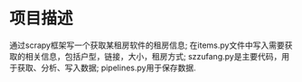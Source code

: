# 项目描述
通过scrapy框架写一个获取某租房软件的租房信息;
在items.py文件中写入需要获取的相关信息，包括户型，链接，大小，租房方式;
szzufang.py是主要代码，用于获取、分析、写入数据;
pipelines.py用于保存数据.
